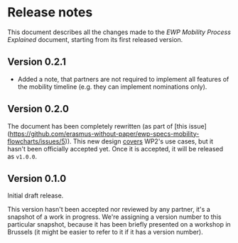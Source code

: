 Release notes
=============

This document describes all the changes made to the *EWP Mobility Process
Explained* document, starting from its first released version.


Version 0.2.1
-------------

* Added a note, that partners are not required to implement all features of the
  mobility timeline (e.g. they can implement nominations only).


Version 0.2.0
-------------

The document has been completely rewritten (as part of [this issue]
(https://github.com/erasmus-without-paper/ewp-specs-mobility-flowcharts/issues/5)).
This new design [covers](https://github.com/erasmus-without-paper/ewp-wp4-use-cases)
WP2's use cases, but it hasn't been officially accepted yet. Once it is
accepted, it will be released as `v1.0.0`.


Version 0.1.0
-------------

Initial draft release.

This version hasn't been accepted nor reviewed by any partner, it's a snapshot
of a work in progress. We're assigning a version number to this particular
snapshot, because it has been briefly presented on a workshop in Brussels (it
might be easier to refer to it if it has a version number).

